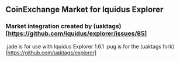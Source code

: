 ## CoinExchange Market for Iquidus Explorer
### Market integration created by (uaktags)[https://github.com/iquidus/explorer/issues/85]

.jade is for use with Iquidus Explorer 1.6.1
.pug is for the (uaktags fork)[https://github.com/uaktags/explorer]
